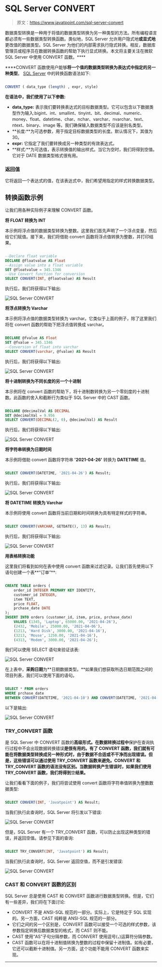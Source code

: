 # SQL Server CONVERT

> 原文：<https://www.javatpoint.com/sql-server-convert>

数据类型转换是一种用于将值的数据类型转换为另一种类型的方法。所有编程语言都必须有一些数据类型转换函数。类似地，SQL Server 允许用户隐式地**或显式地**更改值的数据类型。SQL Server 为他们的内部需求执行隐式转换。相反，数据库管理员或程序员在数据转换函数的帮助下执行显式转换。本文将主要关注在微软 SQL Server 中使用 CONVERT 函数。****

 ****CONVERT 函数使用户能够**将一个值的数据类型转换为表达式中指定的另一种类型**。 [SQL Server](https://www.javatpoint.com/sql-server-tutorial) 中的转换函数语法如下:

```sql

CONVERT ( data_type (length) , expr, style)

```

**在语法中，我们使用了以下参数:**

*   **data_type:** 表示我们要转换表达式的目标数据类型。它可以包含以下数据类型作为输入:bigint、int、smallint、tinyint、bit、decimal、numeric、money、float、datetime、char、nchar、varchar、nvarchar、text、ntext、binary、image 等。我们确保输入数据类型不应该是别名类型。
*   **长度:**为可选参数，用于指定目标数据类型的长度。默认情况下，其值为 30。
*   **expr:** 它指定了我们要转换成另一种类型的有效表达式。
*   **样式:**为可选值，表示转换值的输出样式。当它为空时，我们将得到空值。它对于 DATE 数据类型格式很有用。

### 返回值

它将返回一个表达式的值，在该表达式中，我们希望用指定的样式转换数据类型。

## 转换函数示例

让我们用各种实际例子来理解 CONVERT 函数。

**将 FLOAT 转换为 INT**

本示例将浮点值的数据类型转换为整数。这里我们首先声明了一个浮点变量，然后给它们赋值。接下来，我们将借助 convert 函数将浮点值转换为整数，并打印结果。

```sql

--Declare float variable
DECLARE @floatvalue AS Float
--Assign value into a float variable
SET @floatvalue = 345.1346 
--Use Convert function for conversion
SELECT CONVERT(INT, @floatvalue) AS Result

```

执行后，我们将获得以下输出:

![SQL Server CONVERT](img/cea227afac897de813ff1fbd710be75d.png)

**将浮点转换为 Varchar**

本示例将浮点值的数据类型转换为 varchar。它类似于上面的例子，除了这里我们将在 convert 函数的帮助下把浮点值转换成 varchar。

```sql

DECLARE @fvalue AS Float
SET @fvalue = 345.1346 
--Conversion of float into varchar
SELECT CONVERT(varchar, @fvalue) AS Result

```

执行后，我们将获得以下输出:

![SQL Server CONVERT](img/f7184e1415cb857e8b028e624afdc0a3.png)

**将十进制转换为不同长度的另一个十进制**

本示例将在 convert 函数的帮助下，将十进制数转换为另一个零刻度的十进制数。此函数的舍入和截断行为类似于 SQL Server 中的 CAST 函数。

```sql

DECLARE @decimalVal AS DECIMAL
SET @decimalVal = 9.956
SELECT CONVERT(DECIMAL(2, 0), @decimalVal) AS Result

```

执行后，我们将获得以下输出:

![SQL Server CONVERT](img/d9091a0c7c4cbe130ca37ad906c6bf3d.png)

**将字符串转换为日期时间**

本示例将借助 convert 函数将字符串 **'2021-04-26'** 转换为 **DATETIME** 值。

```sql

SELECT CONVERT(DATETIME, '2021-04-26') AS Result;

```

执行后，我们将获得以下输出:

![SQL Server CONVERT](img/e47261afff1c3fe0a221667bc21921e3.png)

**将 DATETIME 转换为 Varchar**

本示例将使用 convert 函数将当前日期和时间转换为具有特定样式的字符串。

```sql

SELECT CONVERT(VARCHAR, GETDATE(), 13) AS Result;

```

执行后，我们将获得以下输出:

![SQL Server CONVERT](img/cb16c8283e3d64f9e7ff26a24b0adfaf.png)

**用表格转换功能**

这里我们将看到如何在表中使用 convert 函数来过滤记录。让我们首先使用以下语句创建一个表**“订单”**:

```sql

CREATE TABLE orders (
    order_id INTEGER PRIMARY KEY IDENTITY,
    customer_id INTEGER,
    item TEXT,
    price FLOAT,
	prchase_date DATE
);
INSERT INTO orders (customer_id, item, price, prchase_date)
    VALUES (1345, 'Laptop', 65000.00, '2021-04-26'),
	(2432, 'Mobile', 25000.00, '2021-04-06'),
    (1213, 'Hard Disk', 3000.00, '2021-04-16'),
	(3213, 'Mouse', 1250.00, '2021-04-16'),
	(4313, 'Modem', 3000.00, '2021-04-26');

```

我们可以使用 SELECT 语句来验证该表:

![SQL Server CONVERT](img/ce5fe276aef5aca0fb751d92237111f7.png)

在上表中，**采购日期**为**日期数据类型。**如果我们想获取所选日期范围之间的项目列表，我们可以使用下面的语句。

```sql

SELECT * FROM orders   
WHERE prchase_date   
BETWEEN CONVERT(DATETIME, '2021-04-10') AND CONVERT(DATETIME, '2021-04-20');

```

以下是输出:

![SQL Server CONVERT](img/32bf5ed082ec5830cde0423cbe5bea96.png)

### TRY_CONVERT 函数

是 SQL Server 中 CONVERT 函数的**高级形式。在数据转换过程中**保护在查询执行过程中不会出现数据转换错误**是很有用的。有了 CONVERT 函数，我们就有可能在将数据类型转换成另一种形式时，由于数据不合适或不干净而出现错误。但是，这些错误可以通过使用 TRY_CONVERT 函数来避免。CONVERT 和 TRY_CONVERT 函数的语法没有区别。当数据转换产生错误时，如果我们使用 TRY_CONVERT 函数，我们将得到**空**结果。**

让我们看看下面的例子，我们将尝试使用 convert 函数将字符串值转换为整数数据类型:

```sql

SELECT CONVERT(INT, 'Javatpoint') AS Result;

```

当我们执行此查询时，SQL Server 将引发以下错误:

![SQL Server CONVERT](img/229d2ae61b24087e615c1f9eb05c4d7f.png)

但是，SQL Server 有一个 TRY_CONVERT 函数，可以防止出现这种类型的错误，并返回空值。请参见下面的查询:

```sql

SELECT TRY_CONVERT(INT, 'Javatpoint') AS Result;

```

当我们执行此查询时，SQL Server 返回空值，而不是引发错误:

![SQL Server CONVERT](img/f4821bea2150aeed25481b5be14a1143.png)

### CAST 和 CONVERT 函数的区别

SQL Server 总是使用 CAST 和 CONVERT 函数进行数据类型转换。但是，它们有一些差异，我们将在下面讨论:

*   CONVERT 不是 ANSI-SQL 规范的一部分。实际上，它是特定于 SQL 实现的。另一方面，CAST 纯粹是 ANSI-SQL 规范的一部分。
*   它们之间的另一个区别是，CONVERT 函数可以接受一个可选的样式参数，该参数指定转换后数据类型的格式，而 CAST 则不能。
*   CAST 使用“AS”子句分隔参数，而 CONVERT 使用逗号(，)运算符分隔参数。
*   CAST 函数可以在将十进制值转换为整数的过程中保留十进制值。如有必要，它还可以截断十进制值。另一方面，这个功能不能用 CONVERT 函数来实现。

* * *****